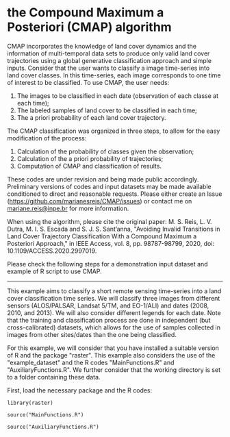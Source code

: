 # the Compound Maximum a Posteriori (CMAP) algorithm


CMAP incorporates the knowledge of land cover dynamics and the information of multi-temporal data sets to produce only valid land cover trajectories using a global generative classification approach and simple inputs. Consider that the user wants to classify a image time-series into land cover classes. In this time-series, each image corresponds to one time of interest to be classified. To use CMAP, the user needs:

1) The images to be classified in each date (observation of each classe at each time);
2) The labeled samples of land cover to be classified in each time;
3) The a priori probability of each land cover trajectory.

The CMAP classification was organized in three steps, to allow for the easy modification of the process:

1) Calculation of the probability of classes given the observation;
2) Calculation of the a priori probability of trajectories;
3) Computation of CMAP and classification of results.

These codes are under revision and being made public accordingly. Preliminary versions of codes and input datasets may be made available conditioned to direct and reasonable requests. Please either create an Issue (https://github.com/marianesreis/CMAP/issues) or contact me on mariane.reis@inpe.br for more information.

When using the algorithm, please cite the original paper:
M. S. Reis, L. V. Dutra, M. I. S. Escada and S. J. S. Sant’anna, "Avoiding Invalid Transitions in Land Cover Trajectory Classification With a Compound Maximum a Posteriori Approach," in IEEE Access, vol. 8, pp. 98787-98799, 2020, doi: 10.1109/ACCESS.2020.2997019.


Please check the following steps for a demonstration input dataset and example of R script to use CMAP.

---

This example aims to classify a short remote sensing time-series into a land cover classification time series. We will classify three images from different sensors (ALOS/PALSAR, Landsat 5/TM, and EO-1/ALI) and dates (2008, 2010, and 2013). We will also consider different legends for each date. Note that the training and classification process are done in independent (but cross-calibrated) datasets, which allows for the use of samples collected in images from other sites/dates than the one being classified.

For this example, we will consider that you have installed a suitable version of R and the package "raster". This example also considers the use of the "example_dataset" and the R codes "MainFunctions.R" and "AuxiliaryFunctions.R". We further consider that the working directory is set to a folder containing these data.


First, load the necessary package and the R codes:
```{r}
library(raster)

source("MainFunctions.R")

source("AuxiliaryFunctions.R")

```

